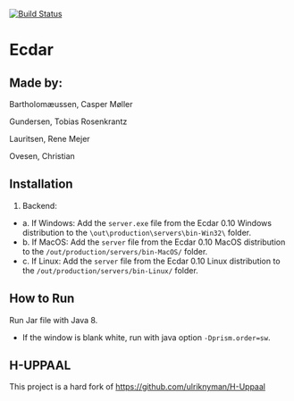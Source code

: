 
[![Build Status](https://travis-ci.com/tgunde13/SW9ecdar.svg?token=FznbqXU3Q5KCswHurpPf&branch=master)](https://travis-ci.com/tgunde13/SW9ecdar)
# Ecdar

Made by:
----------
Bartholomæussen, Casper Møller

Gundersen, Tobias Rosenkrantz

Lauritsen, Rene Mejer

Ovesen, Christian

Installation
----
1. Backend:
- a. If Windows: Add the `server.exe` file from the Ecdar 0.10 Windows distribution to the `\out\production\servers\bin-Win32\` folder.
- b. If MacOS: Add the `server` file from the Ecdar 0.10 MacOS distribution to the `/out/production/servers/bin-MacOS/` folder.
- c. If Linux: Add the `server` file from the Ecdar 0.10 Linux distribution to the `/out/production/servers/bin-Linux/` folder.

How to Run
----
Run Jar file with Java 8.

- If the window is blank white, run with java option `-Dprism.order=sw`.

H-UPPAAL
----------
This project is a hard fork of https://github.com/ulriknyman/H-Uppaal
